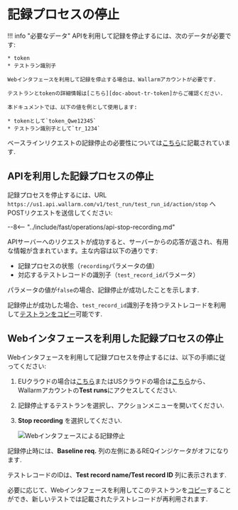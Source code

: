 [img-stop-recording-item]:  ../../images/fast/operations/common/stop-recording/stop-recording-gui.png

[doc-about-tr-token]:       internals.md
[doc-testrun-copying-api]:  copy-testrun.md#copying-a-test-run-via-an-api
[doc-testrun-copying-gui]:  copy-testrun.md#copying-a-test-run-via-web-interface

[link-stop-explained]:      internals.md#test-run-execution-flow-baseline-requests-recording-takes-place


# 記録プロセスの停止

!!! info "必要なデータ"
    APIを利用して記録を停止するには、次のデータが必要です:
    
    * token
    * テストラン識別子

    Webインタフェースを利用して記録を停止する場合は、Wallarmアカウントが必要です.
    
    テストランとtokenの詳細情報は[こちら][doc-about-tr-token]からご確認ください.
    
    本ドキュメントでは、以下の値を例として使用します:
        
    * tokenとして`token_Qwe12345`
    * テストラン識別子として`tr_1234`

ベースラインリクエストの記録停止の必要性については[こちら][link-stop-explained]に記載されています.

## APIを利用した記録プロセスの停止

記録プロセスを停止するには、URL `https://us1.api.wallarm.com/v1/test_run/test_run_id/action/stop` へPOSTリクエストを送信してください:

--8<-- "../include/fast/operations/api-stop-recording.md"

APIサーバーへのリクエストが成功すると、サーバーからの応答が返され、有用な情報が含まれています。主な内容は以下の通りです:
* 記録プロセスの状態（`recording`パラメータの値）
* 対応するテストレコードの識別子（`test_record_id`パラメータ）

パラメータの値が`false`の場合、記録停止が成功したことを示します.

記録停止が成功した場合、`test_record_id`識別子を持つテストレコードを利用して[テストランをコピー][doc-testrun-copying-api]可能です.

## Webインタフェースを利用した記録プロセスの停止

Webインタフェースを利用して記録プロセスを停止するには、以下の手順に従ってください:

1. EUクラウドの場合は[こちら](https://my.wallarm.com/testing/testruns)またはUSクラウドの場合は[こちら](https://us1.my.wallarm.com/testing/testruns)から、Wallarmアカウントの**Test runs**にアクセスしてください.

2. 記録停止するテストランを選択し、アクションメニューを開いてください.

3. **Stop recording** を選択してください.

    ![Webインタフェースによる記録停止][img-stop-recording-item]

記録停止時には、**Baseline req.** 列の左側にあるREQインジケータがオフになります.

テストレコードのIDは、**Test record name/Test record ID** 列に表示されます.

必要に応じて、Webインタフェースを利用してこのテストランを[コピー][doc-testrun-copying-gui]することができ、新しいテストでは記載されたテストレコードが再利用されます.